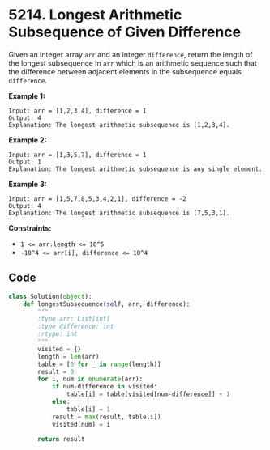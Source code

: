 # 5214. Longest Arithmetic Subsequence of Given Difference

Given an integer array `arr` and an integer `difference`, return the length of the longest subsequence in `arr` which is an arithmetic sequence such that the difference between adjacent elements in the subsequence equals `difference`.

 

**Example 1:**

```
Input: arr = [1,2,3,4], difference = 1
Output: 4
Explanation: The longest arithmetic subsequence is [1,2,3,4].
```

**Example 2:**

```
Input: arr = [1,3,5,7], difference = 1
Output: 1
Explanation: The longest arithmetic subsequence is any single element.
```

**Example 3:**

```
Input: arr = [1,5,7,8,5,3,4,2,1], difference = -2
Output: 4
Explanation: The longest arithmetic subsequence is [7,5,3,1].
```

 

**Constraints:**

- `1 <= arr.length <= 10^5`
- `-10^4 <= arr[i], difference <= 10^4`



## Code

```python
class Solution(object):
    def longestSubsequence(self, arr, difference):
        """
        :type arr: List[int]
        :type difference: int
        :rtype: int
        """
        visited = {}
        length = len(arr)
        table = [0 for _ in range(length)]
        result = 0
        for i, num in enumerate(arr):
            if num-difference in visited:
                table[i] = table[visited[num-difference]] + 1
            else:
                table[i] = 1
            result = max(result, table[i])
            visited[num] = i
        
        return result
        
```

